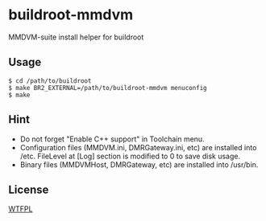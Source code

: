 # buildroot-mmdvm

MMDVM-suite install helper for buildroot

## Usage

```
$ cd /path/to/buildroot
$ make BR2_EXTERNAL=/path/to/buildroot-mmdvm menuconfig
$ make
```

## Hint

- Do not forget "Enable C++ support" in Toolchain menu.
- Configuration files (MMDVM.ini, DMRGateway.ini, etc) are installed into /etc. FileLevel at [Log] section is modified to 0 to save disk usage.
- Binary files (MMDVMHost, DMRGateway, etc) are installed into /usr/bin.

## License

[WTFPL](http://www.wtfpl.net/)
